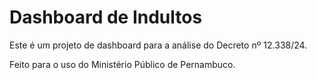 # Dashboard de Indultos

Este é um projeto de dashboard para a análise do Decreto nº 12.338/24.

Feito para o uso do Ministério Público de Pernambuco.
